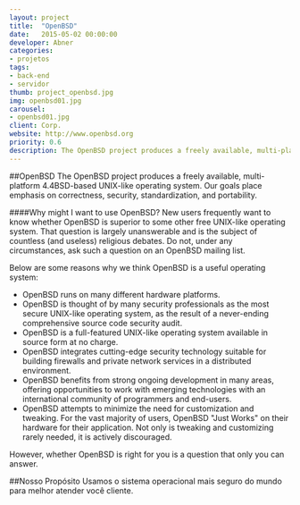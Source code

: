 ```yaml
---
layout: project
title:  "OpenBSD"
date:   2015-05-02 00:00:00
developer: Abner 
categories:
- projetos
tags:
- back-end
- servidor
thumb: project_openbsd.jpg
img: openbsd01.jpg
carousel:
- openbsd01.jpg
client: Corp.
website: http://www.openbsd.org
priority: 0.6
description: The OpenBSD project produces a freely available, multi-platform 4.4BSD-based UNIX-like operating system. Our goals place emphasis on correctness, security, standardization, and portability.
---
```

##OpenBSD
The OpenBSD project produces a freely available, multi-platform 4.4BSD-based UNIX-like operating system. Our goals place emphasis on correctness, security, standardization, and portability.
 
####Why might I want to use OpenBSD?
New users frequently want to know whether OpenBSD is superior to some other free UNIX-like operating system. That question is largely unanswerable and is the subject of countless (and useless) religious debates. Do not, under any circumstances, ask such a question on an OpenBSD mailing list.

Below are some reasons why we think OpenBSD is a useful operating system:

- OpenBSD runs on many different hardware platforms.
- OpenBSD is thought of by many security professionals as the most secure UNIX-like operating system, as the result of a never-ending comprehensive source code security audit.
- OpenBSD is a full-featured UNIX-like operating system available in source form at no charge.
- OpenBSD integrates cutting-edge security technology suitable for building firewalls and private network services in a distributed environment.
- OpenBSD benefits from strong ongoing development in many areas, offering opportunities to work with emerging technologies with an international community of programmers and end-users.
- OpenBSD attempts to minimize the need for customization and tweaking. For the vast majority of users, OpenBSD "Just Works" on their hardware for their application. Not only is tweaking and customizing rarely needed, it is actively discouraged.

However, whether OpenBSD is right for you is a question that only you can answer.

##Nosso Propósito
Usamos o sistema operacional mais seguro do mundo para melhor atender você cliente.
